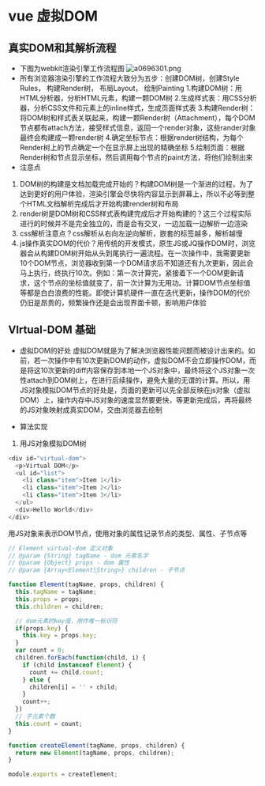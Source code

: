 # vue 虚拟DOM
## 真实DOM和其解析流程
- 下图为webkit渲染引擎工作流程图
![a0696301.png](:storage/eb6912af-aa78-403d-b253-2e9d828a9b8c/a0696301.png)
- 所有浏览器渲染引擎的工作流程大致分为五步：创建DOM树，创建Style Rules， 构建Render树， 布局Layout， 绘制Painting
 1.构建DOM树：用HTML分析器，分析HTML元素，构建一颗DOM树
 2.生成样式表：用CSS分析器，分析CSS文件和元素上的inline样式，生成页面样式表
 3.构建Render树：将DOM树和样式表关联起来，构建一颗Render树（Attachment），每个DOM节点都有attach方法，接受样式信息，返回一个render对象，这些rander对象最终会构建成一颗render树
 4.确定坐标节点：根据render树结构，为每个Render树上的节点确定一个在显示屏上出现的精确坐标
 5.绘制页面：根据Render树和节点显示坐标，然后调用每个节点的paint方法，将他们绘制出来
- 注意点
 1. DOM树的构建是文档加载完成开始的？构建DOM树是一个渐进的过程，为了达到更好的用户体验，渲染引擎会尽快将内容显示到屏幕上，所以不必等到整个HTML文档解析完成后才开始构建render树和布局
 2. render树是DOM树和CSS样式表构建完成后才开始构建的？这三个过程实际进行的时候并不是完全独立的，而是会有交叉，一边加载一边解析一边渲染
 3. css解析注意点？css解析从右向左逆向解析，嵌套的标签越多，解析越慢
 4. js操作真实DOM的代价？用传统的开发模式，原生JS或JQ操作DOM时，浏览器会从构建DOM树开始从头到尾执行一遍流程。在一次操作中，我需要更新10个DOM节点，浏览器收到第一个DOM请求后不知道还有九次更新，因此会马上执行，终执行10次。例如：第一次计算完，紧接着下一个DOM更新请求，这个节点的坐标值就变了，前一次计算为无用功。计算DOM节点坐标值等都是白白浪费的性能。即使计算机硬件一直在迭代更新，操作DOM的代价仍旧是昂贵的，频繁操作还是会出现界面卡顿，影响用户体验

## VIrtual-DOM 基础
- 虚拟DOM的好处
虚拟DOM就是为了解决浏览器性能问题而被设计出来的。如前，若一次操作中有10次更新DOM的动作，虚拟DOM不会立即操作DOM，而是将这10次更新的diff内容保存到本地一个JS对象中，最终将这个JS对象一次性attach到DOM树上，在进行后续操作，避免大量的无谓的计算。所以，用JS对象模拟DOM节点的好处是，页面的更新可以先全部反映在js对象（虚拟DOM）上，操作内存中JS对象的速度显然要更快，等更新完成后，再将最终的JS对象映射成真实DOM，交由浏览器去绘制

- 算法实现
1. 用JS对象模拟DOM树
```javascript
<div id="virtual-dom">
  <p>Virtual DOM</p>
  <ul id="list">
    <li class="item">Item 1</li>
    <li class="item">Item 2</li>
    <li class="item">Item 3</li>
  </ul>
  <div>Hello World</div>
</div>
```
用JS对象来表示DOM节点，使用对象的属性记录节点的类型、属性、子节点等

```javascript
// Element virtual-dom 定义对象
// @param {String} tagName - dom 元素名字
// @param {Object} props - dom 属性
// @param {Array<Element|String>} children - 子节点

function Element(tagName, props, children) {
  this.tagName = tagName;
  this.props = props;
  this.children = children;

  // dom元素的key值，用作唯一标识符
  if(props.key) {
    this.key = props.key;
  }
  var count = 0;
  children.forEach(function(child, i) {
    if (child instanceof Element) {
      count += child.count;
    } else {
      children[i] = '' + child;
    }
    count++;
  })
  // 子元素个数
  this.count = count;
}

function createElement(tagName, props, children) {
  return new Element(tagName, props, children);
}

module.exports = createElement;
```
